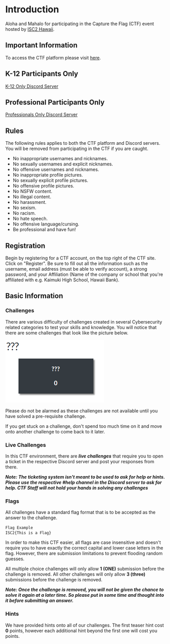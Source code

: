 # Introduction

Aloha and Mahalo for participating in the Capture the Flag (CTF) event hosted by [ISC2 Hawaii](https://isc2hawaii.com/). 

## Important Information
To access the CTF platform please visit [here](https://ctf.isc2hawaii.com/).

## K-12 Participants Only
[K-12 Only Discord Server](https://discord.com/invite/EEUtj3d38z)

## Professional Participants Only
[Professionals Only Discord Server](https://discord.com/invite/7YmvJ9Sj6N)

## Rules

The following rules applies to both the CTF platform and Discord servers. You will be removed from participating in the CTF if you are caught.

* No inappropriate usernames and nicknames.
* No sexually usernames and explicit nicknames.
* No offensive usernames and nicknames.
* No inappropriate profile pictures.
* No sexually explicit profile pictures.
* No offensive profile pictures.
* No NSFW content.
* No illegal content.
* No harassment.
* No sexism.
* No racism.
* No hate speech.
* No offensive language/cursing.
* Be professional and have fun!

## Registration

Begin by registering for a CTF account, on the top right of the CTF site. Click on "Register".
Be sure to fill out all the information such as the username, email address (must be able to verify account), a strong password, and your Affiliation (Name of the company or school that you're affiliated with e.g. Kaimuki High School, Hawaii Bank).



## Basic Information

### Challenges

There are various difficulty of challenges created in several Cybersecurity related categories to test your skills and knowledge. You will notice that there are some challenges that look like the picture below.

![Requirements Image](assets/Requirements.png)

Please do not be alarmed as these challenges are not available until you have solved a pre-requisite challenge.

If you get stuck on a challenge, don't spend too much time on it and move onto another challenge to come back to it later.

### Live Challenges

In this CTF environment, there are ***live challenges*** that require you to open a ticket in the respective Discord server and post your responses from there.

***Note: The ticketing system isn't meant to be used to ask for help or hints. Please use the respective #help channel in the Discord server to ask for help. CTF Staff will not hold your hands in solving any challenges***

### Flags

All challenges have a standard flag format that is to be accepted as the answer to the challenge.

    Flag Example
    ISC2{This is a Flag}

In order to make this CTF easier, all flags are case insensitive and doesn't require you to have exactly the correct capital and lower case letters in the flag. However, there are submission limitations to prevent flooding random guesses. 

All multiple choice challenges will only allow **1 (ONE)** submission before the challenge is removed. All other challenges will only allow **3 (three)** submissions before the challenge is removed. 

***Note: Once the challenge is removed, you will not be given the chance to solve it again at a later time. So please put in some time and thought into it before submitting an answer.***

### Hints

We have provided hints onto all of our challenges. The first teaser hint cost **0** points, however each additional hint beyond the first one will cost you points.